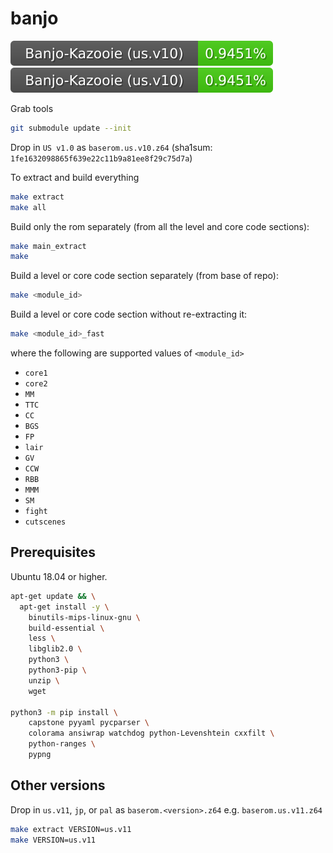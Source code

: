 # banjo

![Matching Progress](./progress.svg)
<img src="./progress.svg">

Grab tools

```sh
git submodule update --init
```

Drop in `US v1.0` as `baserom.us.v10.z64` (sha1sum: `1fe1632098865f639e22c11b9a81ee8f29c75d7a`)

To extract and build everything

```sh
make extract
make all
```

Build only the rom separately (from all the level and core code sections): 

```sh
make main_extract
make
```

Build a level or core code section separately (from base of repo): 


```sh
make <module_id>
```

Build a level or core code section without re-extracting it: 


```sh
make <module_id>_fast
```

where the following are supported values of `<module_id>`
- `core1` 
- `core2` 
- `MM` 
- `TTC` 
- `CC` 
- `BGS` 
- `FP` 
- `lair` 
- `GV` 
- `CCW` 
- `RBB` 
- `MMM` 
- `SM` 
- `fight` 
- `cutscenes`

## Prerequisites

Ubuntu 18.04 or higher.

```sh
apt-get update && \
  apt-get install -y \
    binutils-mips-linux-gnu \
    build-essential \
    less \
    libglib2.0 \
    python3 \
    python3-pip \
    unzip \
    wget

python3 -m pip install \
    capstone pyyaml pycparser \
    colorama ansiwrap watchdog python-Levenshtein cxxfilt \
    python-ranges \
    pypng
```

## Other versions

Drop in `us.v11`, `jp`, or `pal` as `baserom.<version>.z64` e.g. `baserom.us.v11.z64`

```sh
make extract VERSION=us.v11
make VERSION=us.v11
```
